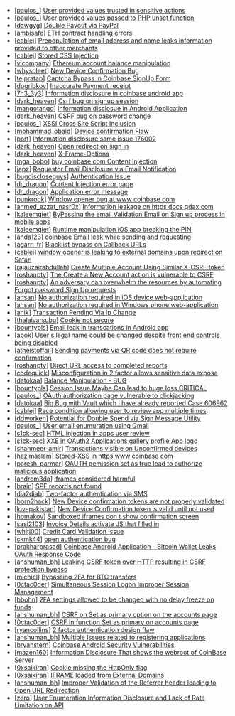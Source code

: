 * [[paulos_](https://hackerone.com/paulos_)] [User provided values trusted in sensitive actions](https://hackerone.com/reports/327867)
* [[paulos_](https://hackerone.com/paulos_)] [User provided values passed to PHP unset  function](https://hackerone.com/reports/292500)
* [[dawgyg](https://hackerone.com/dawgyg)] [Double Payout via PayPal](https://hackerone.com/reports/307239)
* [[ambisafe](https://hackerone.com/ambisafe)] [ETH contract handling errors](https://hackerone.com/reports/328526)
* [[cablej](https://hackerone.com/cablej)] [Prepopulation of email address and name leaks information provided to other merchants](https://hackerone.com/reports/316290)
* [[cablej](https://hackerone.com/cablej)] [Stored CSS Injection](https://hackerone.com/reports/315865)
* [[vicompany](https://hackerone.com/vicompany)] [Ethereum account balance manipulation](https://hackerone.com/reports/300748)
* [[whysoleet](https://hackerone.com/whysoleet)] [New Device Confirmation Bug](https://hackerone.com/reports/266288)
* [[tejpratap](https://hackerone.com/tejpratap)] [Captcha Bypass in Coinbase SignUp Form](https://hackerone.com/reports/246801)
* [[dpgribkov](https://hackerone.com/dpgribkov)] [Inaccurate Payment receipt ](https://hackerone.com/reports/121417)
* [[7h3_3y3](https://hackerone.com/7h3_3y3)] [ Information disclosure in coinbase android app](https://hackerone.com/reports/192197)
* [[dark_heaven](https://hackerone.com/dark_heaven)] [Csrf bug on signup session](https://hackerone.com/reports/230428)
* [[mangotango](https://hackerone.com/mangotango)] [Information disclosue in Android Application](https://hackerone.com/reports/201855)
* [[dark_heaven](https://hackerone.com/dark_heaven)] [CSRF bug on password change](https://hackerone.com/reports/230436)
* [[paulos_](https://hackerone.com/paulos_)] [XSSI Cross Site Script Inclusion ](https://hackerone.com/reports/118631)
* [[mohammad_obaid](https://hackerone.com/mohammad_obaid)] [Device confirmation Flaw](https://hackerone.com/reports/254869)
* [[port](https://hackerone.com/port)] [Information disclosure same issue 176002](https://hackerone.com/reports/248599)
* [[dark_heaven](https://hackerone.com/dark_heaven)] [Open redirect on sign in ](https://hackerone.com/reports/231760)
* [[dark_heaven](https://hackerone.com/dark_heaven)] [X-Frame-Options](https://hackerone.com/reports/237071)
* [[mga_bobo](https://hackerone.com/mga_bobo)] [ buy coinbase com Content Injection](https://hackerone.com/reports/218680)
* [[japz](https://hackerone.com/japz)] [Requestor Email Disclosure via Email Notification](https://hackerone.com/reports/202361)
* [[bugdiscloseguys](https://hackerone.com/bugdiscloseguys)] [Authentication Issue](https://hackerone.com/reports/176979)
* [[dr_dragon](https://hackerone.com/dr_dragon)] [Content Injection error page](https://hackerone.com/reports/148952)
* [[dr_dragon](https://hackerone.com/dr_dragon)] [Application error message](https://hackerone.com/reports/147577)
* [[punkrock](https://hackerone.com/punkrock)] [Window opener bug at www coinbase com](https://hackerone.com/reports/181088)
* [[ahmed_ezzat_nasr0x](https://hackerone.com/ahmed_ezzat_nasr0x)] [Information leakage on https  docs gdax com](https://hackerone.com/reports/168509)
* [[kaleemgiet](https://hackerone.com/kaleemgiet)] [ByPassing the email Validation Email on Sign up process in mobile apps](https://hackerone.com/reports/57764)
* [[kaleemgiet](https://hackerone.com/kaleemgiet)] [Runtime manipulation iOS app breaking the PIN](https://hackerone.com/reports/80512)
* [[anda123](https://hackerone.com/anda123)] [coinbase Email leak while sending and requesting](https://hackerone.com/reports/168289)
* [[agarri_fr](https://hackerone.com/agarri_fr)] [Blacklist bypass on Callback URLs](https://hackerone.com/reports/53004)
* [[cablej](https://hackerone.com/cablej)] [window opener is leaking to external domains upon redirect on Safari](https://hackerone.com/reports/160498)
* [[rajauzairabdullah](https://hackerone.com/rajauzairabdullah)] [Create Multiple Account Using Similar X-CSRF token](https://hackerone.com/reports/155726)
* [[roshanpty](https://hackerone.com/roshanpty)] [The Create a New Account action is vulnerable to CSRF](https://hackerone.com/reports/109810)
* [[roshanpty](https://hackerone.com/roshanpty)] [An adversary can overwhelm the resources by automating Forgot password Sign Up requests](https://hackerone.com/reports/119605)
* [[ahsan](https://hackerone.com/ahsan)] [No authorization required in iOS device web-application](https://hackerone.com/reports/148538)
* [[ahsan](https://hackerone.com/ahsan)] [No authorization required in Windows phone web-application](https://hackerone.com/reports/148537)
* [[anik](https://hackerone.com/anik)] [Transaction Pending Via Ip Change ](https://hackerone.com/reports/143541)
* [[thalaivarsubu](https://hackerone.com/thalaivarsubu)] [Cookie not secure](https://hackerone.com/reports/140742)
* [[bountypls](https://hackerone.com/bountypls)] [Email leak in transcations in Android app](https://hackerone.com/reports/126376)
* [[apok](https://hackerone.com/apok)] [User s legal name could be changed despite front end controls being disabled](https://hackerone.com/reports/131192)
* [[atheistoffail](https://hackerone.com/atheistoffail)] [Sending payments via QR code does not require confirmation](https://hackerone.com/reports/126784)
* [[roshanpty](https://hackerone.com/roshanpty)] [Direct URL access to completed reports](https://hackerone.com/reports/109815)
* [[codequick](https://hackerone.com/codequick)] [Misconfiguration in 2 factor allows sensitive data expose](https://hackerone.com/reports/119129)
* [[datokaa](https://hackerone.com/datokaa)] [Balance Manipulation - BUG](https://hackerone.com/reports/94925)
* [[bountypls](https://hackerone.com/bountypls)] [Session Issue Maybe Can lead to huge loss CRITICAL ](https://hackerone.com/reports/112496)
* [[paulos_](https://hackerone.com/paulos_)] [OAuth authorization page vulnerable to clickjacking](https://hackerone.com/reports/65825)
* [[datokaa](https://hackerone.com/datokaa)] [Big Bug with Vault which i have already reported Case 606962](https://hackerone.com/reports/65084)
* [[cablej](https://hackerone.com/cablej)] [Race condition allowing user to review app multiple times](https://hackerone.com/reports/106360)
* [[ddworken](https://hackerone.com/ddworken)] [Potential for Double Spend via Sign Message Utility](https://hackerone.com/reports/106315)
* [[paulos_](https://hackerone.com/paulos_)] [User email enumuration using Gmail](https://hackerone.com/reports/90308)
* [[s1ck-sec](https://hackerone.com/s1ck-sec)] [HTML injection in apps user review ](https://hackerone.com/reports/104543)
* [[s1ck-sec](https://hackerone.com/s1ck-sec)] [XXE in OAuth2 Applications gallery profile App logo](https://hackerone.com/reports/104620)
* [[shahmeer-amir](https://hackerone.com/shahmeer-amir)] [Transactions visible on Unconfirmed devices](https://hackerone.com/reports/100186)
* [[hazimaslam](https://hackerone.com/hazimaslam)] [Stored-XSS in https  www coinbase com ](https://hackerone.com/reports/100829)
* [[paresh_parmar](https://hackerone.com/paresh_parmar)] [OAUTH pemission set as true lead to authorize malicious application](https://hackerone.com/reports/87561)
* [[androm3da](https://hackerone.com/androm3da)] [iframes considered harmful](https://hackerone.com/reports/55827)
* [[brain](https://hackerone.com/brain)] [SPF records not found](https://hackerone.com/reports/92740)
* [[dia2diab](https://hackerone.com/dia2diab)] [Two-factor authentication via SMS ](https://hackerone.com/reports/66223)
* [[born2hack](https://hackerone.com/born2hack)] [New Device confirmation tokens are not properly validated ](https://hackerone.com/reports/30238)
* [[lovepakistan](https://hackerone.com/lovepakistan)] [New Device Confirmation token is valid until not used ](https://hackerone.com/reports/36594)
* [[homakov](https://hackerone.com/homakov)] [Sandboxed iframes don t show confirmation screen](https://hackerone.com/reports/54733)
* [[sasi2103](https://hackerone.com/sasi2103)] [Invoice Details activate JS that filled in ](https://hackerone.com/reports/21034)
* [[whitj00](https://hackerone.com/whitj00)] [Credit Card Validation Issue](https://hackerone.com/reports/29234)
* [[ckmk44](https://hackerone.com/ckmk44)] [open authentication bug](https://hackerone.com/reports/48065)
* [[prakharprasad](https://hackerone.com/prakharprasad)] [Coinbase Android Application - Bitcoin Wallet Leaks OAuth Response Code](https://hackerone.com/reports/5314)
* [[anshuman_bh](https://hackerone.com/anshuman_bh)] [Leaking CSRF token over HTTP resulting in CSRF protection bypass](https://hackerone.com/reports/15412)
* [[michiel](https://hackerone.com/michiel)] [Bypassing 2FA for BTC transfers](https://hackerone.com/reports/10554)
* [[0ctac0der](https://hackerone.com/0ctac0der)] [Simultaneous Session Logon  Improper Session Management](https://hackerone.com/reports/11722)
* [[bbohn](https://hackerone.com/bbohn)] [2FA settings allowed to be changed with no delay freeze on funds](https://hackerone.com/reports/16696)
* [[anshuman_bh](https://hackerone.com/anshuman_bh)] [CSRF on Set as primary option on the accounts page](https://hackerone.com/reports/10563)
* [[0ctac0der](https://hackerone.com/0ctac0der)] [CSRF in function Set as primary on accounts page](https://hackerone.com/reports/10829)
* [[ryancollins](https://hackerone.com/ryancollins)] [2 factor authentication design flaw](https://hackerone.com/reports/7369)
* [[anshuman_bh](https://hackerone.com/anshuman_bh)] [Multiple Issues related to registering applications](https://hackerone.com/reports/5933)
* [[bryanstern](https://hackerone.com/bryanstern)] [Coinbase Android Security Vulnerabilities](https://hackerone.com/reports/5786)
* [[mazen160](https://hackerone.com/mazen160)] [Information Disclosure That shows the webroot of CoinBase Server](https://hackerone.com/reports/5073)
* [[0xsaikiran](https://hackerone.com/0xsaikiran)] [ Cookie missing the HttpOnly flag ](https://hackerone.com/reports/5204)
* [[0xsaikiran](https://hackerone.com/0xsaikiran)] [IFRAME loaded from External Domains ](https://hackerone.com/reports/5205)
* [[anshuman_bh](https://hackerone.com/anshuman_bh)] [Improper Validation of the Referrer header leading to Open URL Redirection](https://hackerone.com/reports/5199)
* [[zero](https://hackerone.com/zero)] [User Enumeration Information Disclosure and Lack of Rate Limitation on API](https://hackerone.com/reports/5200)
